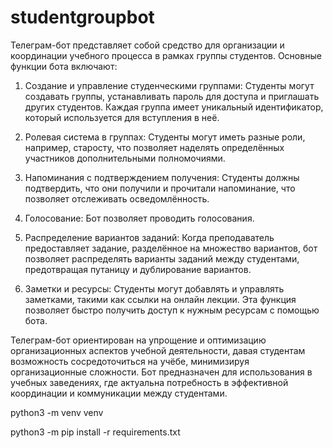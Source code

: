 # studentgroupbot

Телеграм-бот представляет собой средство для организации и координации учебного процесса в рамках группы студентов. Основные функции бота включают:

1. Создание и управление студенческими группами: Студенты могут создавать группы, устанавливать пароль для доступа и приглашать других студентов. Каждая группа имеет уникальный идентификатор, который используется для вступления в неё.

2. Ролевая система в группах: Студенты могут иметь разные роли, например, старосту, что позволяет наделять определённых участников дополнительными полномочиями.

3. Напоминания с подтверждением получения: Студенты должны подтвердить, что они получили и прочитали напоминание, что позволяет отслеживать осведомлённость.

4. Голосование: Бот позволяет проводить голосования.

5. Распределение вариантов заданий: Когда преподаватель предоставляет задание, разделённое на множество вариантов, бот позволяет распределять варианты заданий между студентами, предотвращая путаницу и дублирование вариантов.

6. Заметки и ресурсы: Студенты могут добавлять и управлять заметками, такими как ссылки на онлайн лекции. Эта функция позволяет быстро получить доступ к нужным ресурсам с помощью бота.

Телеграм-бот ориентирован на упрощение и оптимизацию организационных аспектов учебной деятельности, давая студентам возможность сосредоточиться на учёбе, минимизируя организационные сложности. Бот предназначен для использования в учебных заведениях, где актуальна потребность в эффективной координации и коммуникации между студентами.

python3 -m venv venv

python3 -m pip install -r requirements.txt